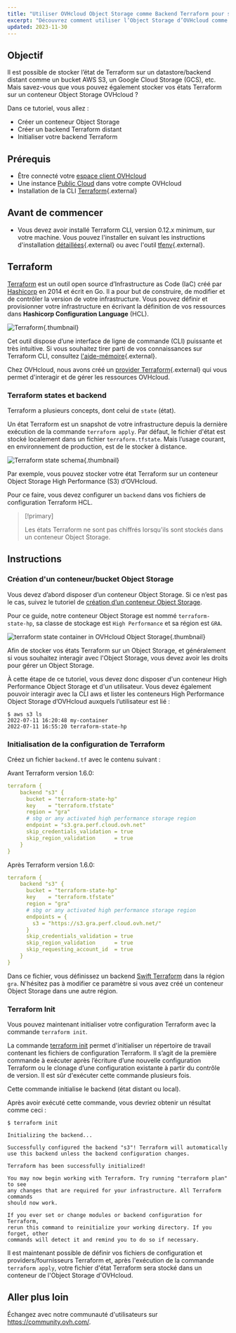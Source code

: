 ```yaml
---
title: "Utiliser OVHcloud Object Storage comme Backend Terraform pour stocker votre état (state) Terraform"
excerpt: "Découvrez comment utiliser l’Object Storage d’OVHcloud comme Backend Terraform pour stocker votre état (state) Terraform"
updated: 2023-11-30
---
```


## Objectif

Il est possible de stocker l’état de Terraform sur un datastore/backend distant comme un bucket AWS S3, un Google Cloud Storage (GCS), etc. Mais savez-vous que vous pouvez également stocker vos états Terraform sur un conteneur Object Storage OVHcloud ?

Dans ce tutoriel, vous allez :

- Créer un conteneur Object Storage
- Créer un backend Terraform distant
- Initialiser votre backend Terraform

## Prérequis

- Être connecté votre [espace client OVHcloud](https://www.ovh.com/auth?onsuccess=https%3A%2F%2Fwww.ovh.com%2Fmanager%2Fpublic-cloud&ovhSubsidiary=fr)
- Une instance [Public Cloud](https://www.ovhcloud.com/fr-ca/public-cloud/) dans votre compte OVHcloud
- Installation de la CLI [Terraform](https://www.terraform.io/downloads){.external}

## Avant de commencer

* Vous devez avoir installé Terraform CLI, version 0.12.x minimum, sur votre machine. Vous pouvez l'installer en suivant les instructions d'installation [détaillées](https://www.terraform.io/docs/cli/index.html){.external} ou avec l'outil [tfenv](https://github.com/tfutils/tfenv){.external}.

## Terraform

[Terraform](https://www.terraform.io/) est un outil open source d’Infrastructure as Code (IaC) créé par [Hashicorp](https://www.hashicorp.com/) en 2014 et écrit en Go. Il a pour but de construire, de modifier et de contrôler la version de votre infrastructure. Vous pouvez définir et provisionner votre infrastructure en écrivant la définition de vos ressources dans **Hashicorp Configuration Language** (HCL).

![Terraform](images/terraform.png){.thumbnail}

Cet outil dispose d’une interface de ligne de commande (CLI) puissante et très intuitive.
Si vous souhaitez tirer parti de vos connaissances sur Terraform CLI, consultez [l'aide-mémoire](https://github.com/scraly/terraform-cheat-sheet/blob/master/terraform-cheat-sheet.pdf){.external}.

Chez OVHcloud, nous avons créé un [provider Terraform](https://registry.terraform.io/providers/ovh/ovh/latest){.external} qui vous permet d'interagir et de gérer les ressources OVHcloud.

### Terraform states et backend

Terraform a plusieurs concepts, dont celui de `state` (état).

Un état Terraform est un snapshot de votre infrastructure depuis la dernière exécution de la commande `terraform apply`.
Par défaut, le fichier d'état est stocké localement dans un fichier `terraform.tfstate`.
Mais l’usage courant, en environnement de production, est de le stocker à distance.

![Terraform state schema](images/schema.png){.thumbnail}

Par exemple, vous pouvez stocker votre état Terraform sur un conteneur Object Storage High Performance (S3) d’OVHcloud.

Pour ce faire, vous devez configurer un `backend` dans vos fichiers de configuration Terraform HCL.

> [!primary]
> 
> Les états Terraform ne sont pas chiffrés lorsqu'ils sont stockés dans un conteneur Object Storage.

## Instructions

### Création d'un conteneur/bucket Object Storage

Vous devez d’abord disposer d’un conteneur Object Storage. Si ce n’est pas le cas, suivez le tutoriel de [création d’un conteneur Object Storage](/pages/storage_and_backup/object_storage/s3_getting_started_with_object_storage).

Pour ce guide, notre conteneur Object Storage est nommé `terraform-state-hp`, sa classe de stockage est `High Performance` et sa région est `GRA`.

![terraform state container in OVHcloud Object Storage](images/object_storage.png){.thumbnail}

Afin de stocker vos états Terraform sur un Object Storage, et généralement si vous souhaitez interagir avec l'Object Storage, vous devez avoir les droits pour gérer un Object Storage.

À cette étape de ce tutoriel, vous devez donc disposer d'un conteneur High Performance Object Storage et d'un utilisateur. Vous devez également pouvoir interagir avec la CLI aws et lister les conteneurs High Performance Object Storage d’OVHcloud auxquels l’utilisateur est lié :

```
$ aws s3 ls
2022-07-11 16:20:48 my-container
2022-07-11 16:55:20 terraform-state-hp
```

### Initialisation de la configuration de Terraform

Créez un fichier `backend.tf` avec le contenu suivant :

Avant Terraform version 1.6.0:
```yaml
terraform {
    backend "s3" {
      bucket = "terraform-state-hp"
      key    = "terraform.tfstate"
      region = "gra"
      # sbg or any activated high performance storage region
      endpoint = "s3.gra.perf.cloud.ovh.net"
      skip_credentials_validation = true
      skip_region_validation      = true
    }
}
```

Après Terraform version 1.6.0:
```yaml
terraform {
    backend "s3" {
      bucket = "terraform-state-hp"
      key    = "terraform.tfstate"
      region = "gra"
      # sbg or any activated high performance storage region
      endpoints = {
        s3 = "https://s3.gra.perf.cloud.ovh.net/"
      }
      skip_credentials_validation = true
      skip_region_validation      = true
      skip_requesting_account_id  = true
    }
}
```

Dans ce fichier, vous définissez un backend [Swift Terraform](https://www.terraform.io/language/settings/backends/s3) dans la région `gra`. N'hésitez pas à modifier ce paramètre si vous avez créé un conteneur Object Storage dans une autre région.

### Terraform Init

Vous pouvez maintenant initialiser votre configuration Terraform avec la commande `terraform init`.

La commande [terraform init](https://www.terraform.io/cli/commands/init) permet d'initialiser un répertoire de travail contenant les fichiers de configuration Terraform. Il s’agit de la première commande à exécuter après l’écriture d’une nouvelle configuration Terraform ou le clonage d’une configuration existante à partir du contrôle de version. Il est sûr d'exécuter cette commande plusieurs fois.

Cette commande initialise le backend (état distant ou local).

Après avoir exécuté cette commande, vous devriez obtenir un résultat comme ceci :

```console
$ terraform init

Initializing the backend...

Successfully configured the backend "s3"! Terraform will automatically
use this backend unless the backend configuration changes.

Terraform has been successfully initialized!

You may now begin working with Terraform. Try running "terraform plan" to see
any changes that are required for your infrastructure. All Terraform commands
should now work.

If you ever set or change modules or backend configuration for Terraform,
rerun this command to reinitialize your working directory. If you forget, other
commands will detect it and remind you to do so if necessary.
```

Il est maintenant possible de définir vos fichiers de configuration et providers/fournisseurs Terraform et, après l'exécution de la commande `terraform apply`, votre fichier d'état Terraform sera stocké dans un conteneur de l'Object Storage d'OVHcloud.

## Aller plus loin

Échangez avec notre communauté d'utilisateurs sur <https://community.ovh.com/>.
